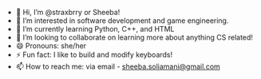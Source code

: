 - 👋 Hi, I’m @straxbrry or Sheeba!
- 👀 I’m interested in software development and game engineering.
- 🌱 I’m currently learning Python, C++, and HTML
- 💞️ I’m looking to collaborate on learning more about anything CS related!
- 😄 Pronouns: she/her 
- ⚡ Fun fact: I like to build and modify keyboards! 
- 📫 How to reach me: via email - sheeba.soliamani@gmail.com 

<!---
straxbrry/straxbrry is a ✨ special ✨ repository because its `README.md` (this file) appears on your GitHub profile.
You can click the Preview link to take a look at your changes.
--->
